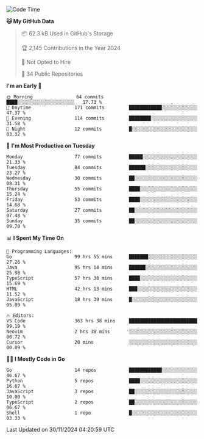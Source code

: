 <!--START_SECTION:thansetan-waka-->
![Code Time](http://img.shields.io/badge/Code%20Time-366%20hrs%2037%20mins-blue)

**🐱 My GitHub Data** 

> 📦 62.3 kB Used in GitHub's Storage 
 > 
> 🏆 2,145 Contributions in the Year 2024
 > 
> 🚫 Not Opted to Hire
 > 
> 📜 34 Public Repositories 
 > 

**I'm an Early 🐤** 

```text
🌞 Morning                64 commits          ████░░░░░░░░░░░░░░░░░░░░░   17.73 % 
🌆 Daytime                171 commits         ████████████░░░░░░░░░░░░░   47.37 % 
🌃 Evening                114 commits         ████████░░░░░░░░░░░░░░░░░   31.58 % 
🌙 Night                  12 commits          █░░░░░░░░░░░░░░░░░░░░░░░░   03.32 % 
```

📅 **I'm Most Productive on Tuesday** 

```text
Monday                   77 commits          █████░░░░░░░░░░░░░░░░░░░░   21.33 % 
Tuesday                  84 commits          ██████░░░░░░░░░░░░░░░░░░░   23.27 % 
Wednesday                30 commits          ██░░░░░░░░░░░░░░░░░░░░░░░   08.31 % 
Thursday                 55 commits          ████░░░░░░░░░░░░░░░░░░░░░   15.24 % 
Friday                   53 commits          ████░░░░░░░░░░░░░░░░░░░░░   14.68 % 
Saturday                 27 commits          ██░░░░░░░░░░░░░░░░░░░░░░░   07.48 % 
Sunday                   35 commits          ██░░░░░░░░░░░░░░░░░░░░░░░   09.70 % 
```

📊 **I Spent My Time On** 

```text
💬 Programming Languages: 
Go                       99 hrs 55 mins      ███████░░░░░░░░░░░░░░░░░░   27.26 % 
Java                     95 hrs 14 mins      ██████░░░░░░░░░░░░░░░░░░░   25.98 % 
TypeScript               57 hrs 30 mins      ████░░░░░░░░░░░░░░░░░░░░░   15.69 % 
HTML                     42 hrs 13 mins      ███░░░░░░░░░░░░░░░░░░░░░░   11.52 % 
JavaScript               18 hrs 39 mins      █░░░░░░░░░░░░░░░░░░░░░░░░   05.09 % 

🔥 Editors: 
VS Code                  363 hrs 38 mins     █████████████████████████   99.19 % 
Neovim                   2 hrs 38 mins       ░░░░░░░░░░░░░░░░░░░░░░░░░   00.72 % 
Cursor                   20 mins             ░░░░░░░░░░░░░░░░░░░░░░░░░   00.09 % 
```

**🧑‍💻 I Mostly Code in Go** 

```text
Go                       14 repos            ████████████░░░░░░░░░░░░░   46.67 % 
Python                   5 repos             ████░░░░░░░░░░░░░░░░░░░░░   16.67 % 
JavaScript               3 repos             ██░░░░░░░░░░░░░░░░░░░░░░░   10.00 % 
TypeScript               2 repos             ██░░░░░░░░░░░░░░░░░░░░░░░   06.67 % 
Shell                    1 repo              █░░░░░░░░░░░░░░░░░░░░░░░░   03.33 % 
```

Last Updated on 30/11/2024 04:20:59 UTC
<!--END_SECTION:thansetan-waka-->